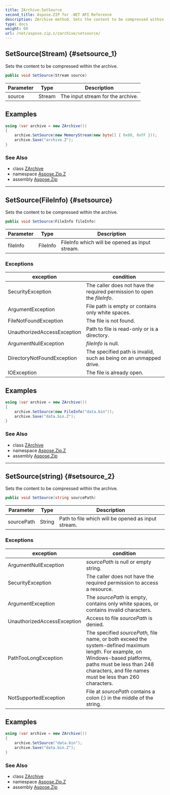 ```yaml
---
title: ZArchive.SetSource
second_title: Aspose.ZIP for .NET API Reference
description: ZArchive method. Sets the content to be compressed within the archive
type: docs
weight: 60
url: /net/aspose.zip.z/zarchive/setsource/
---
```

## SetSource(Stream) {#setsource_1}

Sets the content to be compressed within the archive.

```csharp
public void SetSource(Stream source)
```

| Parameter | Type | Description |
| --- | --- | --- |
| source | Stream | The input stream for the archive. |

## Examples

```csharp
using (var archive = new ZArchive())
{
    archive.SetSource(new MemoryStream(new byte[] { 0x00, 0xFF }));
    archive.Save("archive.Z");
}
```

### See Also

* class [ZArchive](../)
* namespace [Aspose.Zip.Z](../../zarchive/)
* assembly [Aspose.Zip](../../../)

---

## SetSource(FileInfo) {#setsource}

Sets the content to be compressed within the archive.

```csharp
public void SetSource(FileInfo fileInfo)
```

| Parameter | Type | Description |
| --- | --- | --- |
| fileInfo | FileInfo | FileInfo which will be opened as input stream. |

### Exceptions

| exception | condition |
| --- | --- |
| SecurityException | The caller does not have the required permission to open the *fileInfo*. |
| ArgumentException | File path is empty or contains only white spaces. |
| FileNotFoundException | The file is not found. |
| UnauthorizedAccessException | Path to file is read-only or is a directory. |
| ArgumentNullException | *fileInfo* is null. |
| DirectoryNotFoundException | The specified path is invalid, such as being on an unmapped drive. |
| IOException | The file is already open. |

## Examples

```csharp
using (var archive = new ZArchive()) 
{
    archive.SetSource(new FileInfo("data.bin"));
    archive.Save("data.bin.Z");
}
```

### See Also

* class [ZArchive](../)
* namespace [Aspose.Zip.Z](../../zarchive/)
* assembly [Aspose.Zip](../../../)

---

## SetSource(string) {#setsource_2}

Sets the content to be compressed within the archive.

```csharp
public void SetSource(string sourcePath)
```

| Parameter | Type | Description |
| --- | --- | --- |
| sourcePath | String | Path to file which will be opened as input stream. |

### Exceptions

| exception | condition |
| --- | --- |
| ArgumentNullException | *sourcePath* is null or empty string. |
| SecurityException | The caller does not have the required permission to access a resource. |
| ArgumentException | The *sourcePath* is empty, contains only white spaces, or contains invalid characters. |
| UnauthorizedAccessException | Access to file *sourcePath* is denied. |
| PathTooLongException | The specified *sourcePath*, file name, or both exceed the system-defined maximum length. For example, on Windows-based platforms, paths must be less than 248 characters, and file names must be less than 260 characters. |
| NotSupportedException | File at *sourcePath* contains a colon (:) in the middle of the string. |

## Examples

```csharp
using (var archive = new ZArchive()) 
{
    archive.SetSource("data.bin");
    archive.Save("data.bin.Z");
}
```

### See Also

* class [ZArchive](../)
* namespace [Aspose.Zip.Z](../../zarchive/)
* assembly [Aspose.Zip](../../../)


